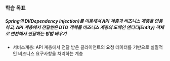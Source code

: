 ### 학습 목표
##### Spring의 DI(Dependency Injection)를 이용해서 API 계층과 비즈니스 계층을 연동하고, API 계층에서 전달받은 DTO 객체를 비즈니스 계층의 도메인 엔티티(Entity) 객체로 변환해서 전달하는 방법 배우기

- 서비스계층: API 계층에서 전달 받은 클라이언트의 요청 데이터를 기반으로 실질적인 비즈니스 요구사항을 처리하는 계층